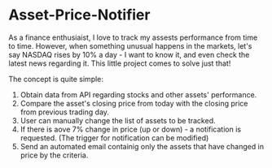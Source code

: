 # Asset-Price-Notifier
As a finance enthusiaist, I love to track my assests performance from time to time. 
However, when something unusual happens in the markets, let's say NASDAQ rises by 10% a day - I want to know it, and even check the latest news regarding it. 
This little project comes to solve just that! 

The concept is quite simple:
  1) Obtain data from API regarding stocks and other assets' performance.
  2) Compare the asset's closing price from today with the closing price from previous trading day.
  3) User can manually change the list of assets to be tracked.
  4) If there is aove 7% change in price (up or down) - a notification is requested. (The trigger for notification can be modified)
  5) Send an automated email containig only the assets that have changed in price by the criteria.
